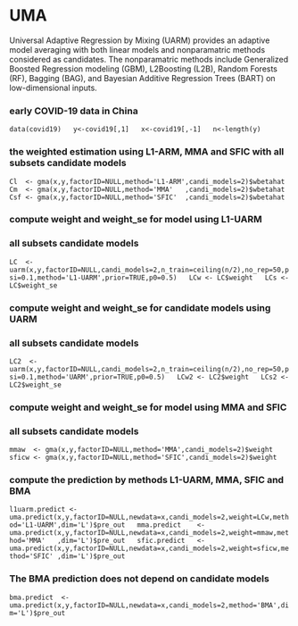 # UMA
Universal Adaptive Regression by Mixing (UARM) provides an adaptive model averaging with both linear models and nonparamatric methods considered as candidates. The nonparamatric methods include Generalized Boosted Regression modeling (GBM), L2Boosting (L2B), Random Forests (RF), Bagging (BAG), and Bayesian Additive Regression Trees (BART) on low-dimensional inputs.

### early COVID-19 data in China
`data(covid19)  
y<-covid19[,1]  
x<-covid19[,-1]  
n<-length(y)`

### the weighted estimation using L1-ARM, MMA and SFIC with all subsets candidate models
`Cl  <- gma(x,y,factorID=NULL,method='L1-ARM',candi_models=2)$wbetahat  
Cm  <- gma(x,y,factorID=NULL,method='MMA'   ,candi_models=2)$wbetahat  
Csf <- gma(x,y,factorID=NULL,method='SFIC'  ,candi_models=2)$wbetahat  `

### compute weight and weight_se for model using L1-UARM
### all subsets candidate models
`LC  <- uarm(x,y,factorID=NULL,candi_models=2,n_train=ceiling(n/2),no_rep=50,psi=0.1,method='L1-UARM',prior=TRUE,p0=0.5)  
LCw <- LC$weight  
LCs <- LC$weight_se  `

### compute weight and weight_se for candidate models using UARM
### all subsets candidate models
`LC2  <- uarm(x,y,factorID=NULL,candi_models=2,n_train=ceiling(n/2),no_rep=50,psi=0.1,method='UARM',prior=TRUE,p0=0.5)  
LCw2 <- LC2$weight  
LCs2 <- LC2$weight_se  `

### compute weight and weight_se for model using MMA and SFIC
### all subsets candidate models
`mmaw  <- gma(x,y,factorID=NULL,method='MMA',candi_models=2)$weight  
sficw <- gma(x,y,factorID=NULL,method='SFIC',candi_models=2)$weight  `

### compute the prediction by methods L1-UARM, MMA, SFIC and BMA
`l1uarm.predict <- uma.predict(x,y,factorID=NULL,newdata=x,candi_models=2,weight=LCw,method='L1-UARM',dim='L')$pre_out  
mma.predict    <- uma.predict(x,y,factorID=NULL,newdata=x,candi_models=2,weight=mmaw,method='MMA'   ,dim='L')$pre_out  
sfic.predict   <- uma.predict(x,y,factorID=NULL,newdata=x,candi_models=2,weight=sficw,method='SFIC' ,dim='L')$pre_out  `

### The BMA prediction does not depend on candidate models
`bma.predict  <- uma.predict(x,y,factorID=NULL,newdata=x,candi_models=2,method='BMA',dim='L')$pre_out`

